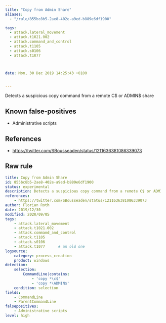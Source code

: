 ```yaml
---
title: "Copy from Admin Share"
aliases:
  - "/rule/855bc8b5-2ae8-402e-a9ed-b889e6df1900"

tags:
  - attack.lateral_movement
  - attack.t1021.002
  - attack.command_and_control
  - attack.t1105
  - attack.s0106
  - attack.t1077



date: Mon, 30 Dec 2019 14:25:43 +0100


---
```


Detects a suspicious copy command from a remote C$ or ADMIN$ share

<!--more-->


## Known false-positives

* Administrative scripts



## References

* https://twitter.com/SBousseaden/status/1211636381086339073


## Raw rule
```yaml
title: Copy from Admin Share
id: 855bc8b5-2ae8-402e-a9ed-b889e6df1900
status: experimental
description: Detects a suspicious copy command from a remote C$ or ADMIN$ share
references:
    - https://twitter.com/SBousseaden/status/1211636381086339073
author: Florian Roth
date: 2019/12/30
modified: 2020/09/05
tags:
    - attack.lateral_movement
    - attack.t1021.002
    - attack.command_and_control 
    - attack.t1105
    - attack.s0106
    - attack.t1077      # an old one
logsource:
    category: process_creation
    product: windows
detection:
    selection:
        CommandLine|contains:
            - 'copy *\c$'
            - 'copy *\ADMIN$'
    condition: selection
fields:
    - CommandLine
    - ParentCommandLine
falsepositives:
    - Administrative scripts
level: high

```
